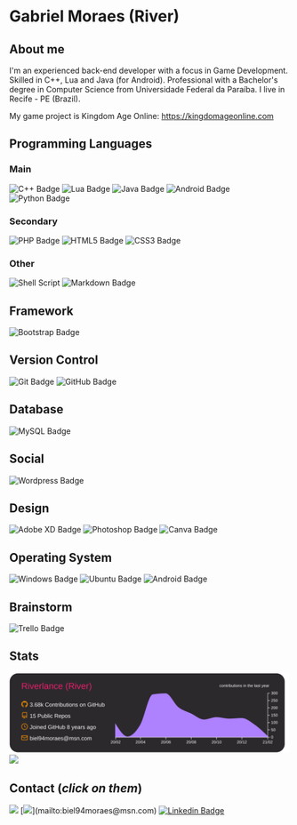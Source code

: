 # Gabriel Moraes (River)

About me
---

I'm an experienced back-end developer with a focus in Game Development.
Skilled in C++, Lua and Java (for Android).
Professional with a Bachelor's degree in Computer Science from Universidade Federal da Paraíba.
I live in Recife - PE (Brazil).

My game project is Kingdom Age Online: https://kingdomageonline.com

Programming Languages
---

### Main

![C++ Badge](https://img.shields.io/badge/c++%20-%2300599C.svg?&style=for-the-badge&logo=c%2B%2B&ogoColor=white)
![Lua Badge](https://img.shields.io/badge/lua-%232C2D72.svg?&style=for-the-badge&logo=lua&logoColor=white)
![Java Badge](https://img.shields.io/badge/java-%23ED8B00.svg?&style=for-the-badge&logo=java&logoColor=white)
![Android Badge](https://img.shields.io/badge/Android-3DDC84?style=for-the-badge&logo=android&logoColor=white)
![Python Badge](https://img.shields.io/badge/python%20-%2314354C.svg?&style=for-the-badge&logo=python&logoColor=white)

### Secondary

![PHP Badge](https://img.shields.io/badge/php-%23777BB4.svg?&style=for-the-badge&logo=php&logoColor=white)
![HTML5 Badge](https://img.shields.io/badge/html5%20-%23E34F26.svg?&style=for-the-badge&logo=html5&logoColor=white)
![CSS3 Badge](https://img.shields.io/badge/css3%20-%231572B6.svg?&style=for-the-badge&logo=css3&logoColor=white)

### Other

![Shell Script](https://img.shields.io/badge/shell_script%20-%23121011.svg?&style=for-the-badge&logo=gnu-bash&logoColor=white)
![Markdown Badge](https://img.shields.io/badge/markdown-%23000000.svg?&style=for-the-badge&logo=markdown&logoColor=white)

Framework
---

![Bootstrap Badge](https://img.shields.io/badge/bootstrap%20-%23563D7C.svg?&style=for-the-badge&logo=bootstrap&logoColor=white)

Version Control
---

![Git Badge](https://img.shields.io/badge/git%20-%23F05033.svg?&style=for-the-badge&logo=git&logoColor=white)
![GitHub Badge](https://img.shields.io/badge/github%20-%23121011.svg?&style=for-the-badge&logo=github&logoColor=white)

Database
---

![MySQL Badge](https://img.shields.io/badge/mysql-%2300f.svg?&style=for-the-badge&logo=mysql&logoColor=white)

Social
---

![Wordpress Badge](https://img.shields.io/badge/WordPress%20-%23117AC9.svg?&style=for-the-badge&logo=WordPress&logoColor=white)

Design
---

![Adobe XD Badge](https://img.shields.io/badge/adobe%20xd%20-%23FF26BE.svg?&style=for-the-badge&logo=adobe%20xd&logoColor=white)
![Photoshop Badge](https://img.shields.io/badge/adobe%20photoshop%20-%2331A8FF.svg?&style=for-the-badge&logo=adobe%20photoshop&logoColor=white)
![Canva Badge](https://img.shields.io/badge/Canva%20-%2300C4CC.svg?&style=for-the-badge&logo=Canva&logoColor=white)

Operating System
---

![Windows Badge](https://img.shields.io/badge/Windows-0078D6?style=for-the-badge&logo=windows&logoColor=white)
![Ubuntu Badge](https://img.shields.io/badge/Ubuntu-E95420?style=for-the-badge&logo=ubuntu&logoColor=white)
![Android Badge](https://img.shields.io/badge/Android-3DDC84?style=for-the-badge&logo=android&logoColor=white)

Brainstorm
---

![Trello Badge](https://img.shields.io/badge/Trello%20-%23026AA7.svg?&style=for-the-badge&logo=Trello&logoColor=white)

Stats
---

![](https://raw.githubusercontent.com/Riverlance/Riverlance/master/profile-summary-card-output/monokai/0-profile-details.svg)
![](https://github-readme-stats.vercel.app/api/top-langs/?username=Riverlance&exclude_repo=&show_icons=true&langs_count=10&hide=C,RPC,COBOL,HTML,CMake,JavaScript&theme=monokai&layout=compact)

Contact (*click on them*)
---

[![](https://img.shields.io/badge/Telegram%20(@biel94moraes)-2CA5E0?style=for-the-badge&logo=telegram&logoColor=white)](https://t.me/biel94moraes)
[![](https://img.shields.io/badge/Email%20(biel94moraes@msn.com)-0078D4?style=for-the-badge&logo=microsoft-outlook&logoColor=white)](mailto:biel94moraes@msn.com)
[![Linkedin Badge](https://img.shields.io/badge/-biel94moraes-blue?style=flat-square&logo=Linkedin&logoColor=white&link=https://www.linkedin.com/in/biel94moraes)](https://www.linkedin.com/in/biel94moraes)



<!--
**Riverlance/Riverlance** is a ✨ _special_ ✨ repository because its `README.md` (this file) appears on your GitHub profile.

Here are some ideas to get you started:

- 🔭 I’m currently working on ...
- 🌱 I’m currently learning ...
- 👯 I’m looking to collaborate on ...
- 🤔 I’m looking for help with ...
- 💬 Ask me about ...
- 📫 How to reach me: ...
- 😄 Pronouns: ...
- ⚡ Fun fact: ...





## Stats

> [![Top Langs](https://github-readme-stats.vercel.app/api/top-langs/?username=Riverlance&exclude_repo=portfolio-tcb,bivar.github.io&show_icons=true&hide=html,teX&theme=dracula)](https://github.com/anuraghazra/github-readme-stats) [![Anurag's github stats](https://github-readme-stats.vercel.app/api?username=bivar&show_icons=true&theme=dracula)](https://github.com/anuraghazra/github-readme-stats) 

## Onde me encontrar

[![Gmail Badge](https://img.shields.io/badge/-andradebivar@gmail.com-c14438?style=flat-square&logo=Gmail&logoColor=white&link=mailto:andradebivar@gmail.com)](mailto:andradebivar@gmail.com) | [![Medium Badge](https://img.shields.io/badge/-rbvrr-black?style=flat-square&logo=Medium&logoColor=white&link=https://medium.com/@rbvrr)](https://medium.com/@rbvrr) | [![Linkedin Badge](https://img.shields.io/badge/-RebecaBivar-blue?style=flat-square&logo=Linkedin&logoColor=white&link=https://www.linkedin.com/in/rebecabivar)](https://www.linkedin.com/in/rebecabivar)

-->
